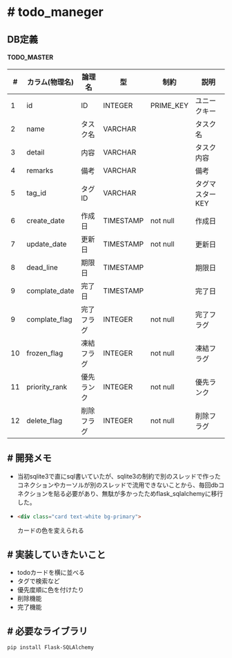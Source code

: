 # # todo_maneger



## DB定義

#### TODO_MASTER

| #    | カラム(物理名) | 論理名     | 型        | 制約      | 説明            |
| ---- | -------------- | ---------- | --------- | --------- | --------------- |
| 1    | id             | ID         | INTEGER   | PRIME_KEY | ユニークキー    |
| 2    | name           | タスク名   | VARCHAR   |           | タスク名        |
| 3    | detail         | 内容       | VARCHAR   |           | タスク内容      |
| 4    | remarks        | 備考       | VARCHAR   |           | 備考            |
| 5    | tag_id         | タグID     | VARCHAR   |           | タグマスターKEY |
| 6    | create_date    | 作成日     | TIMESTAMP | not null  | 作成日          |
| 7    | update_date    | 更新日     | TIMESTAMP | not null  | 更新日          |
| 8    | dead_line      | 期限日     | TIMESTAMP |           | 期限日          |
| 9    | complate_date  | 完了日     | TIMESTAMP |           | 完了日          |
| 9    | complate_flag  | 完了フラグ | INTEGER   | not null  | 完了フラグ      |
| 10   | frozen_flag    | 凍結フラグ | INTEGER   | not null  | 凍結フラグ      |
| 11   | priority_rank  | 優先ランク | INTEGER   | not null  | 優先ランク      |
| 12   | delete_flag    | 削除フラグ | INTEGER   | not null  | 削除フラグ      |



## # 開発メモ

* 当初sqlite3で直にsql書いていたが、sqlite3の制約で別のスレッドで作ったコネクションやカーソルが別のスレッドで流用できないことから、毎回dbコネクションを貼る必要があり、無駄が多かったためflask_sqlalchemyに移行した。

* ```html
  <div class="card text-white bg-primary">
  ```

  カードの色を変えられる



## # 実装していきたいこと

* todoカードを横に並べる
* タグで検索など
* 優先度順に色を付けたり
* 削除機能
* 完了機能





## # 必要なライブラリ

```
pip install Flask-SQLAlchemy
```

